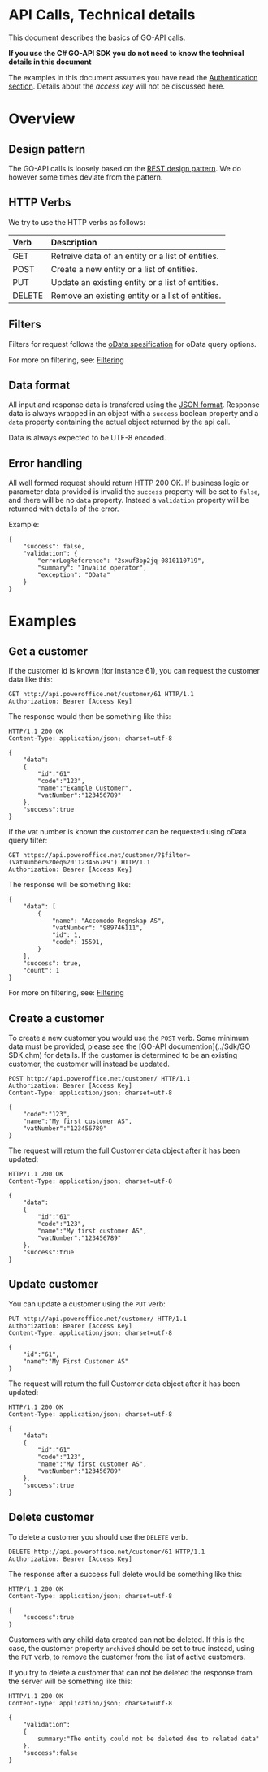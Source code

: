 API Calls, Technical details
============================

This document describes the basics of GO-API calls. 

**If you use the C# GO-API SDK you do not need to know the technical details in this document** 

The examples in this document assumes you have read the [Authentication section](Authentication.md). Details about the *access key* will not be discussed here.

# Overview

## Design pattern

The GO-API calls is loosely based on the [REST design pattern](http://en.wikipedia.org/wiki/Representational_state_transfer). We do however some times deviate from the pattern.

## HTTP Verbs

We try to use the HTTP verbs as follows:

 Verb 	| Description
:-------|:------------
GET  	| Retreive data of an entity or a list of entities.
POST	| Create a new entity or a list of entities.
PUT		| Update an existing entity or a list of entities.
DELETE	| Remove an existing entity or a list of entities.


## Filters

Filters for request follows the [oData spesification](http://msdn.microsoft.com/en-us/library/azure/dd894031.aspx) for oData query options. 

For more on filtering, see: [Filtering](Filtering.md)

## Data format

All input and response data is transfered using the [JSON format](http://www.json.org/). Response data is always wrapped in an object with a `success` boolean property and a `data` property containing the actual object returned by the api call.

Data is always expected to be UTF-8 encoded.

## Error handling

All well formed request should return HTTP 200 OK. If business logic or parameter data provided is invalid the `success` property will be set to `false`, and there will be no `data` property. Instead a `validation` property will be returned with details of the error.

Example:

	{
  		"success": false,
  		"validation": {
    		"errorLogReference": "2sxuf3bp2jq-0810110719",
    		"summary": "Invalid operator",
    		"exception": "OData"
  		}
	}


# Examples

## Get a customer

If the customer id is known (for instance 61), you can request the customer data like this:

	GET http://api.poweroffice.net/customer/61 HTTP/1.1
	Authorization: Bearer [Access Key]

The response would then be something like this:

	HTTP/1.1 200 OK
	Content-Type: application/json; charset=utf-8

	{
		"data":
		{
			"id":"61"
			"code":"123",
			"name":"Example Customer",
			"vatNumber":"123456789"
		},
		"success":true
	}

If the vat number is known the customer can be requested using oData query filter:

	GET https://api.poweroffice.net/customer/?$filter=(VatNumber%20eq%20'123456789') HTTP/1.1
	Authorization: Bearer [Access Key]

The response will be something like:

	{
		"data": [
			{
				"name": "Accomodo Regnskap AS",
				"vatNumber": "989746111",
				"id": 1,
				"code": 15591,
			}
		],
		"success": true,
		"count": 1
	}

For more on filtering, see: [Filtering](Filtering.md)

## Create a customer

To create a new customer you would use the `POST` verb. Some minimum data must be provided, please see the [GO-API documention](../Sdk/GO SDK.chm) for details. If the customer is determined to be an existing customer, the customer will instead be updated.

	POST http://api.poweroffice.net/customer/ HTTP/1.1
	Authorization: Bearer [Access Key]
	Content-Type: application/json; charset=utf-8

	{
		"code":"123",
		"name":"My first customer AS",
		"vatNumber":"123456789"
	}

The request will return the full Customer data object after it has been updated:

	HTTP/1.1 200 OK
	Content-Type: application/json; charset=utf-8

	{
		"data":
		{
			"id":"61"
			"code":"123",
			"name":"My first customer AS",
			"vatNumber":"123456789"
		},
		"success":true
	}

## Update customer

You can update a customer using the `PUT` verb:

	PUT http://api.poweroffice.net/customer/ HTTP/1.1
	Authorization: Bearer [Access Key]
	Content-Type: application/json; charset=utf-8

	{
		"id":"61",
		"name":"My First Customer AS"
	}

The request will return the full Customer data object after it has been updated:

	HTTP/1.1 200 OK
	Content-Type: application/json; charset=utf-8

	{
		"data":
		{
			"id":"61"
			"code":"123",
			"name":"My first customer AS",
			"vatNumber":"123456789"
		},
		"success":true
	}

## Delete customer

To delete a customer you should use the `DELETE` verb. 

	DELETE http://api.poweroffice.net/customer/61 HTTP/1.1
	Authorization: Bearer [Access Key]

The response after a success full delete would be something like this:

	HTTP/1.1 200 OK
	Content-Type: application/json; charset=utf-8

	{
		"success":true
	}


Customers with any child data created can not be deleted. If this is the case, the customer property `archived` should be set to true instead, using the `PUT` verb, to remove the customer from the list of active customers.

If you try to delete a customer that can not be deleted the response from the server will be something like this:

	HTTP/1.1 200 OK
	Content-Type: application/json; charset=utf-8

	{
		"validation":
		{
			summary:"The entity could not be deleted due to related data"
		},
		"success":false
	}
